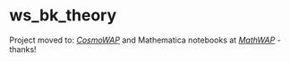 # ws_bk_theory

Project moved to:  [*CosmoWAP*](https://github.com/craddis1/CosmoWAP) and Mathematica notebooks at  [*MathWAP*](https://github.com/craddis1/MathWAP) - thanks!
